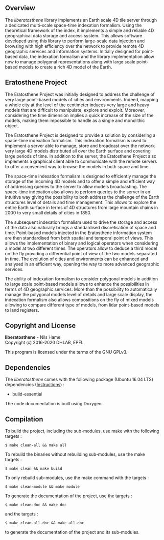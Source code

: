 ## Overview

The _liberatosthene_ library implements an Earth scale 4D tile server through a dedicated multi-scale space-time indexation formalism. Using the theoretical framework of the index, it implements a simple and reliable 4D geographical data storage and access system. This allows software developed using this library to perform large-scale data injection and browsing with high efficiency over the network to provide remote 4D geographic services and information systems. Initially designed for point-based data, the indexation formalism and the library implementation allow now to manage polygonal representations along with large scale point-based models to create a rich 4D model of the Earth.

## Eratosthene Project

The Eratosthene Project was initially designed to address the challenge of very large point-based models of cities and environments. Indeed, mapping a whole city at the level of the centimeter induces very large and heavy models that are difficult to manipulate, explore and exploit. Moreover, considering the time dimension implies a quick increase of the size of the models, making them impossible to handle as a single and monolithic object.

The Eratosthene Project is designed to provide a solution by considering a space-time indexation formalism. This indexation formalism is used to implement a server able to manage, store and broadcast over the network very large 4D models distributed all over the Earth surface and covering large periods of time. In addition to the server, the Eratosthene Project also implements a graphical client able to communicate with the remote servers to offer a convenient way to browse the models in both space and time.

The space-time indexation formalism is designed to efficiently manage the storage of the incoming 4D models and to offer a simple and efficient way of addressing queries to the server to allow models broadcasting. The space-time indexation also allows to perform queries to the server in an intuitive way giving the possibility to both address the challenge of the Earth structures level of details and time management. This allows to explore the entire Earth surface in terms of 4D structures from large mountain chains in 2000 to very small details of cities in 1850.

The subsequent indexation formalism used to drive the storage and access of the data also naturally brings a standardised discretisation of space and time. Point-based models injected in the Eratosthene information system are then standardised from both spatial and temporal point of views. This allows the implementation of binary and logical operators when considering a model at two different times. The operators allow to deduce a third model on the fly providing a differential point of view of the two models separated in time. The evolution of cities and environments can be enhanced and analysed in an efficient way, opening the way to more advanced geographic services.

The ability of indexation formalism to consider polygonal models in addition to large scale point-based models allows to enhance the possibilities in terms of 4D geographic services. More than the possibility to automatically manage the polygonal models level of details and large scale display, the indexation formalism also allows compositions on the fly of mixed models allowing to compare different type of models, from lidar point-based models to land registers.

## Copyright and License

**liberatosthene** - Nils Hamel <br >
Copyright (c) 2016-2020 DHLAB, EPFL

This program is licensed under the terms of the GNU GPLv3.

## Dependencies

The _liberatosthene_ comes with the following package (Ubuntu 16.04 LTS) dependencies ([Instructions](DEPEND.md)) :

* build-essential

The code documentation is built using Doxygen.

## Compilation

To build the project, including the sub-modules, use make with the following targets :

    $ make clean-all && make all

To rebuild the binaries without rebuilding sub-modules, use the make targets :

    $ make clean && make build

To only rebuild sub-modules, use the make command with the targets :

    $ make clean-module && make module

To generate the documentation of the project, use the targets :

    $ make clean-doc && make doc

and the targets :

    $ make clean-all-doc && make all-doc

to generate the documentation of the project and its sub-modules.
